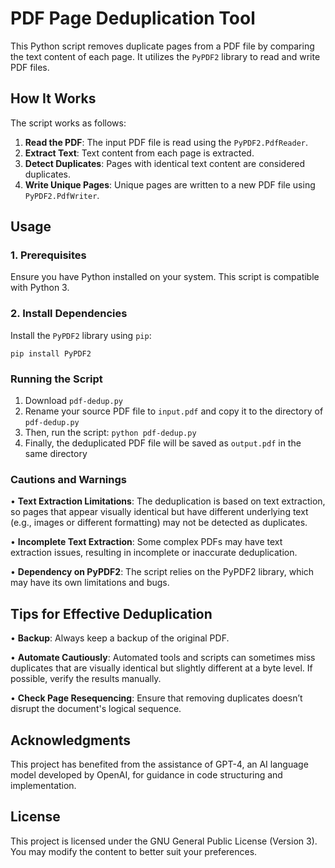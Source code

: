 # PDF Page Deduplication Tool

This Python script removes duplicate pages from a PDF file by comparing the text content of each page. It utilizes the `PyPDF2` library to read and write PDF files.

## How It Works

The script works as follows:
1. **Read the PDF**: The input PDF file is read using the `PyPDF2.PdfReader`.
2. **Extract Text**: Text content from each page is extracted.
3. **Detect Duplicates**: Pages with identical text content are considered duplicates.
4. **Write Unique Pages**: Unique pages are written to a new PDF file using `PyPDF2.PdfWriter`.

## Usage

### 1. Prerequisites

Ensure you have Python installed on your system. This script is compatible with Python 3.

### 2. Install Dependencies

Install the `PyPDF2` library using `pip`: 

`pip install PyPDF2`

### Running the Script

1. Download `pdf-dedup.py` 
2. Rename your source PDF file to `input.pdf` and copy it to the directory of `pdf-dedup.py` 
3. Then, run the script: `python pdf-dedup.py`
4. Finally, the deduplicated PDF file will be saved as `output.pdf` in the same directory

### Cautions and Warnings

• **Text Extraction Limitations**: The deduplication is based on text extraction, so pages that appear visually identical but have different underlying text (e.g., images or different formatting) may not be detected as duplicates.

• **Incomplete Text Extraction**: Some complex PDFs may have text extraction issues, resulting in incomplete or inaccurate deduplication.

• **Dependency on PyPDF2**: The script relies on the PyPDF2 library, which may have its own limitations and bugs.

## Tips for Effective Deduplication

• **Backup**: Always keep a backup of the original PDF.

• **Automate Cautiously**: Automated tools and scripts can sometimes miss duplicates that are visually identical but slightly different at a byte level. If possible, verify the results manually.

• **Check Page Resequencing**: Ensure that removing duplicates doesn’t disrupt the document's logical sequence.

## Acknowledgments

This project has benefited from the assistance of GPT-4, an AI language model developed by OpenAI, for guidance in code structuring and implementation.

## License

This project is licensed under the GNU General Public License (Version 3). You may modify the content to better suit your preferences.
